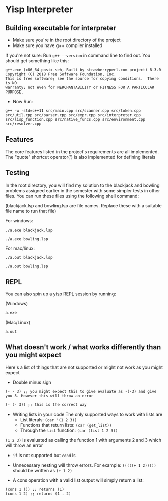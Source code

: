 # Yisp Interpreter

##  Building executable for interpreter

- Make sure you're in the root directory of the project
- Make sure you have g++ compiler installed

If you're not sure:
Run `g++ --version` in command line to find out. You should get something like this:
```
g++.exe (x86_64-posix-seh, Built by strawberryperl.com project) 8.3.0
Copyright (C) 2018 Free Software Foundation, Inc.
This is free software; see the source for copying conditions.  There is NO
warranty; not even for MERCHANTABILITY or FITNESS FOR A PARTICULAR PURPOSE.
```

- Now Run:
```
g++ -w -std=c++11 src/main.cpp src/scanner.cpp src/token.cpp src/util.cpp src/parser.cpp src/expr.cpp src/interpreter.cpp src/lisp_function.cpp src/native_funcs.cpp src/environment.cpp src/resolver.cpp
```
## Features
The core features listed in the project's requirements are all implemented. The "quote" shortcut operator(') is also implemented for defining literals

## Testing

In the root directory, you will find my solution to the blackjack and bowling problems assigned earlier in the semester with some simpler tests in other files. You can run these files using the following shell command:

(blackjack.lsp and bowling.lsp are file names. Replace these with a suitable file name to run that file)

For windows:
```
./a.exe blackjack.lsp

./a.exe bowling.lsp
```


For mac/linux:
```
./a.out blackjack.lsp

./a.out bowling.lsp
```

## REPL

You can also spin up a yisp REPL session by running:

(Windows)
```
a.exe
```

(Mac/Linux)
```
a.out
```

## What doesn't work / what works differently than you might expect
Here's a list of things that are not supported or might not work as you might expect
- Double minus sign
```
(- - 3) ;; you might expect this to give evaluate as -(-3) and give you 3. However this will throw an error

(- (- 3)) ;; this is the correct way
```

- Writing lists in your code
The only supported ways to work with lists are
    - List literals: `(car '(1 2 3))`
    - Functions that return lists: `(car (get_list))`
    - Through the `list` function: `(car (list 1 2 3))`

`(1 2 3)` is evaluated as calling the function 1 with arguments 2 and 3 which will throw an error


- `if` is not supported but `cond` is
- Unnecessary nesting will throw errors. For example: `(((((+ 1 2)))))` should be written as `(+ 1 2)`

- A cons operation with a valid list output will simply return a list:
```
(cons 1 ()) ;; returns (1)
(cons 1 2) ;; returns (1 . 2)

```
